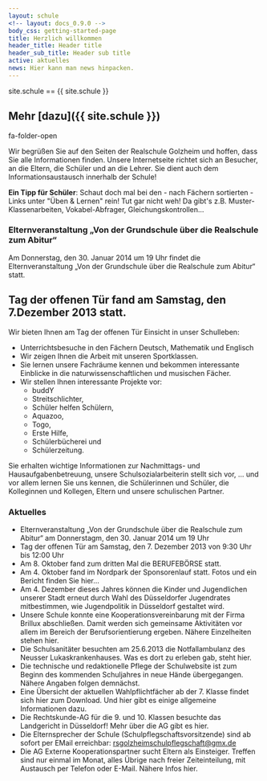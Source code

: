 ```yaml
---
layout: schule
<!-- layout: docs_0.9.0 -->
body_css: getting-started-page
title: Herzlich willkommen
header_title: Header title
header_sub_title: Header sub title
active: aktuelles
news: Hier kann man news hinpacken.
---
```



<p>site.schule == {{ site.schule }}</p>

## Mehr [dazu]({{ site.schule }})

<i class="fa fa-folder-open"></i> fa-folder-open


Wir begrüßen Sie auf den Seiten der Realschule Golzheim und hoffen, dass Sie alle Informationen finden. Unsere Internetseite richtet sich an Besucher, an die Eltern, die Schüler und an die Lehrer. Sie dient auch dem Informationsaustausch innerhalb der Schule! 

**Ein Tipp für Schüler**: Schaut doch mal bei den - nach Fächern sortierten - Links unter "Üben &amp; Lernen" rein! Tut gar nicht weh! Da gibt's z.B. Muster-Klassenarbeiten, Vokabel-Abfrager, Gleichungskontrollen... 


### Elternveranstaltung „Von der Grundschule über die Realschule zum Abitur“

Am Donnerstag, den 30. Januar 2014 um 19 Uhr findet die Elternveranstaltung „Von der Grundschule über die Realschule zum Abitur“ statt. 

## Tag der offenen Tür fand am Samstag, den 7.Dezember 2013 statt.

Wir bieten Ihnen am Tag der offenen Tür Einsicht in unser Schulleben:

- Unterrichtsbesuche in den Fächern Deutsch, Mathematik und Englisch
- Wir zeigen Ihnen die Arbeit mit unseren Sportklassen.
- Sie lernen unsere Fachräume kennen und bekommen interessante Einblicke in die naturwissenschaftlichen und musischen Fächer.
- Wir stellen Ihnen interessante Projekte vor: 
  - buddY
  - Streitschlichter,
  - Schüler helfen Schülern, 
  - Aquazoo, 
  - Togo, 
  - Erste Hilfe, 
  - Schülerbücherei und 
  - Schülerzeitung.

Sie erhalten wichtige Informationen zur Nachmittags- und Hausaufgabenbetreuung, unsere Schulsozialarbeiterin stellt sich vor, ... und vor allem lernen Sie uns kennen, die Schülerinnen und Schüler, die Kolleginnen und Kollegen, Eltern und unsere schulischen Partner.

### Aktuelles

- Elternveranstaltung „Von der Grundschule über die Realschule zum Abitur“ am Donnerstagm, den 30. Januar 2014 um 19 Uhr 
- Tag der offenen Tür am Samstag, den 7. Dezember 2013 von 9:30 Uhr bis 12:00 Uhr
- Am 8. Oktober fand zum dritten Mal die BERUFEBÖRSE statt. 
- Am 4. Oktober fand im Nordpark der Sponsorenlauf statt. Fotos und ein Bericht finden Sie hier...
- Am 4. Dezember dieses Jahres können die Kinder und Jugendlichen unserer Stadt erneut durch Wahl des Düsseldorfer Jugendrates mitbestimmen, wie Jugendpolitik in Düsseldorf gestaltet wird. 
- Unsere Schule konnte eine Kooperationsvereinbarung mit der Firma Brillux abschließen. Damit werden sich gemeinsame Aktivitäten vor allem im Bereich der Berufsorientierung ergeben. Nähere Einzelheiten stehen hier.
- Die Schulsanitäter besuchten am 25.6.2013 die Notfallambulanz des Neusser Lukaskrankenhauses. Was es dort zu erleben gab, steht hier.
- Die technische und redaktionelle Pflege der Schulwebsite ist zum Beginn des kommenden Schuljahres in neue Hände übergegangen. Nähere Angaben folgen demnächst.
- Eine Übersicht der aktuellen Wahlpflichtfächer ab der 7. Klasse findet sich hier zum Download. Und hier gibt es einige allgemeine Informationen dazu.
- Die Rechtskunde-AG für die 9. und 10. Klassen besuchte das Landgericht in Düsseldorf! Mehr über die AG gibt es hier.
- Die Elternsprecher der Schule (Schulpflegschaftsvorsitzende) sind ab sofort per EMail erreichbar: rsgolzheimschulpflegschaft@gmx.de
- Die AG Externe Kooperationspartner sucht Eltern als Einsteiger. Treffen sind nur einmal im Monat, alles Übrige nach freier Zeiteinteilung, mit Austausch per Telefon oder E-Mail. Nähere Infos hier.
